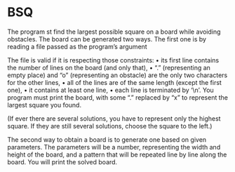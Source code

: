 # BSQ
The program st find the largest possible square on a board while avoiding obstacles.
The board can be generated two ways. The first one is by reading a file passed as the program’s argument


The file is valid if it is respecting those constraints:
  • its first line contains the number of lines on the board (and only that),
  • “.” (representing an empty place) and “o” (representing an obstacle) are the only two characters for the
  other lines,
  • all of the lines are of the same length (except the first one),
  • it contains at least one line,
  • each line is terminated by ‘\n’.
You program must print the board, with some “.” replaced by “x” to represent the largest square you found.


(If ever there are several solutions, you have to represent only the highest square. If they are still several solutions, choose the square to the left.)


The second way to obtain a board is to generate one based on given parameters. The parameters will be a number, representing the width and height of the board, and a pattern that will be repeated line by line along the board.
You will print the solved board.

